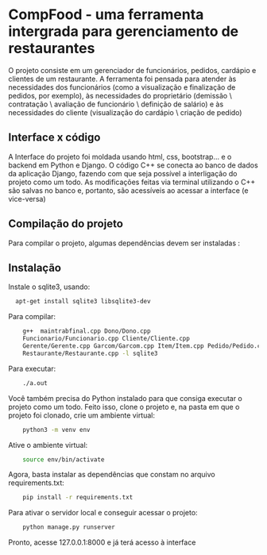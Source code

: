 #  CompFood - uma ferramenta intergrada para gerenciamento de restaurantes

O projeto consiste em um gerenciador 
de funcionários, pedidos, cardápio e clientes de 
um restaurante. A ferramenta foi pensada para atender às necessidades 
dos funcionários (como a visualização e finalização de pedidos, por exemplo), às necessidades do proprietário 
(demissão \ contratação \ avaliação de funcionário \ definição de salário) e às necessidades do cliente (visualização do
cardápio \ criação de pedido)

## Interface x código
A Interface do projeto foi moldada usando html, css, bootstrap...
e o backend em Python e Django.
O código C++ se conecta ao banco de dados da aplicação Django,
fazendo com que seja possível a interligação do projeto como um todo. As modificações feitas
via terminal utilizando o C++ são salvas no banco e, portanto, são 
acessíveis ao acessar a interface (e vice-versa)

## Compilação do projeto
Para compilar o projeto, algumas dependências devem ser 
instaladas :

## Instalação
Instale o sqlite3, usando:

```bash
  apt-get install sqlite3 libsqlite3-dev
```
Para compilar:
```bash
    g++  maintrabfinal.cpp Dono/Dono.cpp 
    Funcionario/Funcionario.cpp Cliente/Cliente.cpp
    Gerente/Gerente.cpp Garcom/Garcom.cpp Item/Item.cpp Pedido/Pedido.cpp 
    Restaurante/Restaurante.cpp -l sqlite3
```
Para executar:
```bash
    ./a.out
```
Você também precisa do Python instalado para que consiga 
executar o projeto como um todo. Feito isso, clone o projeto e, na pasta em que o projeto foi clonado, crie um ambiente virtual:
```bash
    python3 -m venv env
```
Ative o ambiente virtual:
```bash 
    source env/bin/activate
```
Agora, basta instalar as dependências que constam no arquivo requirements.txt:
```bash
    pip install -r requirements.txt
```

Para ativar o servidor local e conseguir acessar o projeto:
```bash
    python manage.py runserver
```
Pronto, acesse 127.0.0.1:8000 e já terá acesso à interface
